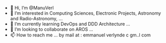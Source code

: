 - 👋 Hi, I’m @ManuVerl
- 👀 I’m interested in Computing Sciences, Electronic Projects, Astronomy and Radio-Astronomy, ...
- 🌱 I’m currently learning DevOps and DDD Architecture ...
- 💞️ I’m looking to collaborate on AROS ...
- 📫 How to reach me ... by mail at : emmanuel verlynde c gm..l com

<!---
ManuVerl/ManuVerl is a ✨ special ✨ repository because its `README.md` (this file) appears on your GitHub profile.
You can click the Preview link to take a look at your changes.
--->
